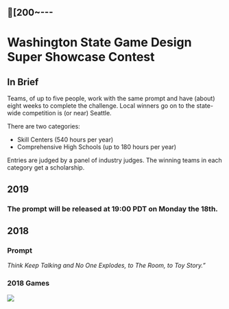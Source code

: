 [200~---
---

# Washington State Game Design Super Showcase Contest

## In Brief

Teams, of up to five people, work with the same prompt and have (about) eight weeks to complete the challenge. Local winners go on to the state-wide competition is (or near) Seattle.

There are two categories:
* Skill Centers (540 hours per year)
* Comprehensive High Schools (up to 180 hours per year)

Entries are judged by a panel of industry judges. The winning teams in each category get a scholarship.

## 2019

### The prompt will be released at 19:00 PDT on Monday the 18th.

## 2018

### Prompt

_Think Keep Talking and No One Explodes, to The Room, to Toy Story.”_

### 2018 Games

![](https://youtu.be/XFCHMK6l9Nw)


